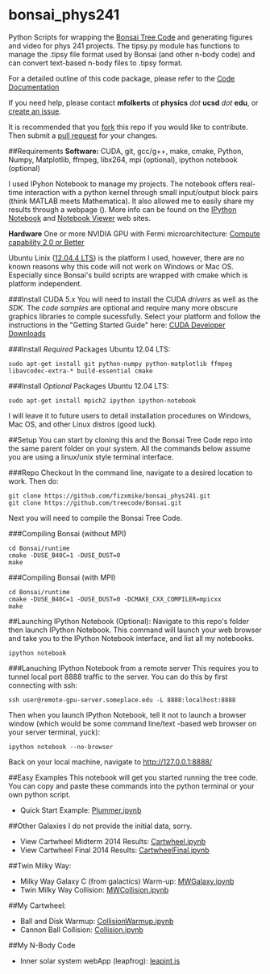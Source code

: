 bonsai_phys241
==============

Python Scripts for wrapping the [Bonsai Tree Code](https://github.com/fizxmike/Bonsai) and generating figures and video for phys 241 projects. The tipsy.py module has functions to manage the .tipsy file format used by Bonsai (and other n-body code) and can convert text-based n-body files to .tipsy format.

For a detailed outline of this code package, please refer to the [Code Documentation](https://github.com/fizxmike/bonsai_phys241/blob/master/doc/latex/refman.pdf?raw=true)

If you need help, please contact **mfolkerts** *at* **physics** *dot* **ucsd** *dot* **edu**, or [create an issue](https://github.com/fizxmike/bonsai_phys241/issues/new).

It is recommended that you [fork](https://help.github.com/articles/fork-a-repo) this repo if you would like to contribute. Then submit a [pull request](https://help.github.com/articles/using-pull-requests) for your changes.

##Requirements
**Software:** CUDA, git, gcc/g++, make, cmake, Python, Numpy, Matplotlib, ffmpeg, libx264, mpi (optional), ipython notebook (optional)

I used IPyhon Notebook to manage my projects. The notebook offers real-time interaction with a python kernel through small input/output block pairs (think MATLAB meets Mathematica). It also allowed me to easily share my results through a webpage (). More info can be found on the [IPython Notebook](http://ipython.org/notebook) and [Notebook Viewer](http://nbviewer.ipython.org/) web sites.

**Hardware** One or more NVIDIA GPU with Fermi microarchitecture: [Compute capability 2.0 or Better](https://developer.nvidia.com/cuda-gpus)

Ubuntu Linix ([12.04.4 LTS](http://releases.ubuntu.com/12.04/)) is the platform I used, however, there are no known reasons why this code will not work on Windows or Mac OS. Especially since Bonsai's build scripts are wrapped with cmake which is platform independent.

###Install CUDA 5.x
You will need to install the CUDA *drivers* as well as the *SDK*. The *code samples* are optional and require many more obscure graphics libraries to comple sucessfully.
Select your platform and follow the instructions in the "Getting Started Guide" here: [CUDA Developer Downloads](https://developer.nvidia.com/cuda-downloads)

###Install *Required* Packages
Ubuntu 12.04 LTS:

    sudo apt-get install git python-numpy python-matplotlib ffmpeg libavcodec-extra-* build-essential cmake

###Install *Optional* Packages
Ubuntu 12.04 LTS:

    sudo apt-get install mpich2 ipython ipython-notebook


I will leave it to future users to detail installation procedures on Windows, Mac OS, and other Linux distros (good luck).


##Setup
You can start by cloning this and the Bonsai Tree Code repo into the same parent folder on your system. All the commands below assume you are using a linux/unix style terminal interface.

###Repo Checkout
In the command line, navigate to a desired location to work. Then do:

    git clone https://github.com/fizxmike/bonsai_phys241.git
    git clone https://github.com/treecode/Bonsai.git

Next you will need to compile the Bonsai Tree Code.

###Compiling Bonsai (without MPI)

    cd Bonsai/runtime 
    cmake -DUSE_B40C=1 -DUSE_DUST=0
    make

###Compiling Bonsai (with MPI)
    
    cd Bonsai/runtime 
    cmake -DUSE_B40C=1 -DUSE_DUST=0 -DCMAKE_CXX_COMPILER=mpicxx
    make

##Launching IPython Notebook (Optional):
Navigate to this repo's folder then launch IPython Notebook. This command will launch your web browser and take you to the IPython Notebook interface, and list all my notebooks.

    ipython notebook

###Lanuching IPython Notebook from a remote server
This requires you to tunnel local port 8888 traffic to the server. You can do this by first connecting with ssh:

    ssh user@remote-gpu-server.someplace.edu -L 8888:localhost:8888
    
Then when you launch IPython Notebook, tell it not to launch a browser window (which would be some command line/text -based web browser on your server terminal, yuck):

    ipython notebook --no-browser

Back on your local machine, navigate to http://127.0.0.1:8888/

##Easy Examples
This notebook will get you started running the tree code. You can copy and paste these commands into the python terminal or your own python script.

* Quick Start Example: [Plummer.ipynb](http://nbviewer.ipython.org/github/fizxmike/bonsai_phsy241/blob/master/Plummer.ipynb)

##Other Galaxies
I do not provide the initial data, sorry.
* View Cartwheel Midterm 2014 Results: [Cartwheel.ipynb](http://nbviewer.ipython.org/github/fizxmike/bonsai_phsy241/blob/master/Cartwheel.ipynb)
* View Cartwheel Final 2014 Results: [CartwheelFinal.ipynb](http://nbviewer.ipython.org/github/fizxmike/bonsai_phsy241/blob/master/CartwheelFinal.ipynb)

##Twin Milky Way:
* Milky Way Galaxy C (from galactics) Warm-up: [MWGalaxy.ipynb](http://nbviewer.ipython.org/github/fizxmike/bonsai_phsy241/blob/master/MWGalaxy.ipynb)
* Twin Milky Way Collision: [MWCollision.ipynb](http://nbviewer.ipython.org/github/fizxmike/bonsai_phsy241/blob/master/MWCollision.ipynb)

##My Cartwheel:
* Ball and Disk Warmup: [CollisionWarmup.ipynb](http://nbviewer.ipython.org/github/fizxmike/bonsai_phsy241/blob/master/CollisionWarmup.ipynb)
* Cannon Ball Collision: [Collision.ipynb](http://nbviewer.ipython.org/github/fizxmike/bonsai_phsy241/blob/master/Collision.ipynb)

##My N-Body Code
* Inner solar system webApp (leapfrog): [leapint.js](https://googledrive.com/host/0By3y5bc79qIyU2c0WE4tQVFTZHM/leapFrog/leapint.htm)

